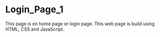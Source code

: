 # Login_Page_1
This page is on home page or login page.
This web page is build using HTML, CSS and JavaScript.
